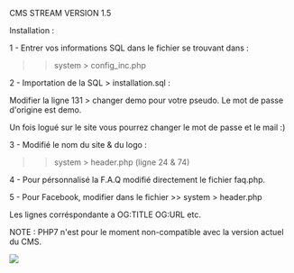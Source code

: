 CMS STREAM VERSION 1.5

Installation : 

1 - Entrer vos informations SQL dans le fichier se trouvant dans :

>>	system > config_inc.php

2 - Importation de la SQL > installation.sql :

Modifier la ligne 131 > changer demo pour votre pseudo.
Le mot de passe d'origine est demo.

Un fois logué sur le site vous pourrez changer le mot de passe et le mail :)

3 - Modifié le nom du site & du logo :

>>	system > header.php (ligne 24 & 74)

4 - Pour pérsonnalisé la F.A.Q modifié directement le fichier faq.php.

5 - Pour Facebook, modifier dans le fichier >> system > header.php

Les lignes corréspondante a OG:TITLE OG:URL etc.

NOTE : PHP7 n'est pour le moment non-compatible avec la version actuel du CMS.

<img src="http://image.prntscr.com/image/ae9aaf773b1f4fb88d04983b2b7e1ccb.png">
